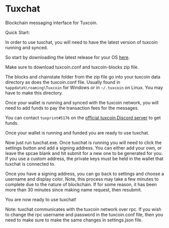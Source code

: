 # Tuxchat
Blockchain messaging interface for Tuxcoin.

Quick Start:

In order to use tuxchat, you will need to have the latest version of tuxcoin running and synced. 

So start by downloading the latest release for your OS [here](https://github.com/bleach86/tuxcoin-V2/releases).

Make sure to download tuxcoin.conf and tuxcoin-blocks zip file.

The blocks and chainstate folder from the zip file go into your tuxcoin data directory as does the tuxcoin.conf file. 
Usually found in `%appdata%\roaming\Tuxcoin` for Windows or in `~/.tuxcoin` on Linux. You may have to make this directory.

Once your wallet is running and synced with the tuxcoin network, you will need to add funds to pay the transaction fees for the messages.

You can contact `tuxprint#5176` on the [official tuxcoin Discord server](https://discord.gg/35NdZhq) to get funds.

Once your wallet is running and funded you are ready to use tuxchat. 

Now just run tuxchat.exe. Once tuxchat is running you will need to click the settings button and add a signing address.
You can either add your own, or leave the spcae blank and hit submit for a new one to be generated for you. If you use a custom address, the private keys must be held in the wallet that tuxchat is connected to.

Once you have a signing address, you can go back to settings and choose a username and display color. Note, this process may take a few minutes to complete due to the nature of blockchain. If for some reason, it has been more than 30 minutes since making name request, then resubmit.

You are now ready to use tuxchat!

Note: tuxchat communicates with the tuxcoin network over rpc. If you wish to change the rpc username and password in the tuxcoin.conf file,
then you need to make sure to make the same changes in settings.json file.
